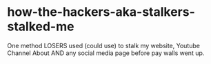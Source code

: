 # how-the-hackers-aka-stalkers-stalked-me
One method LOSERS used (could use) to stalk my website, Youtube Channel About AND any social media page before pay walls went up.
